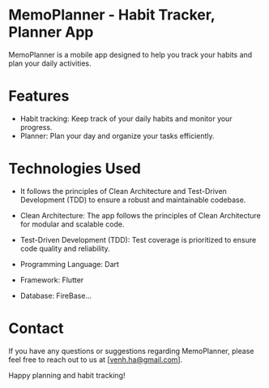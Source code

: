# MemoPlanner - Habit Tracker, Planner App

MemoPlanner is a mobile app designed to help you track your habits and plan your daily activities.

# Features
- Habit tracking: Keep track of your daily habits and monitor your progress.
- Planner: Plan your day and organize your tasks efficiently.

# Technologies Used
- It follows the principles of Clean Architecture and Test-Driven Development (TDD) to ensure a robust and maintainable codebase.
- Clean Architecture: The app follows the principles of Clean Architecture for modular and scalable code.
- Test-Driven Development (TDD): Test coverage is prioritized to ensure code quality and reliability.

- Programming Language: Dart
- Framework: Flutter
- Database: FireBase...


# Contact
If you have any questions or suggestions regarding MemoPlanner, please feel free to reach out to us at [venh.ha@gmail.com].

Happy planning and habit tracking!